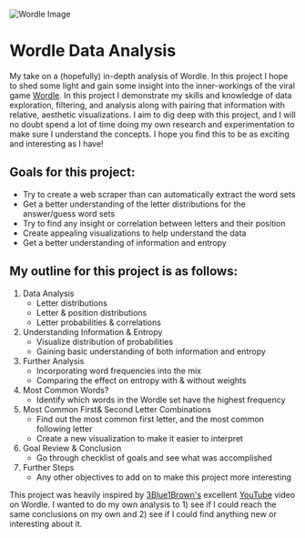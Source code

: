 ![Wordle Image](https://wtop.com/wp-content/uploads/2022/02/wordle-photo.jpg)

# Wordle Data Analysis

My take on a (hopefully) in-depth analysis of Wordle. In this project I hope to shed some light and gain some insight into the inner-workings of the viral game [Wordle](https://www.nytimes.com/games/wordle/index.html). In this project I demonstrate my skills and knowledge of data exploration, filtering, and analysis along with pairing that information with relative, aesthetic visualizations. I aim to dig deep with this project, and I will no doubt spend a lot of time doing my own research and experimentation to make sure I understand the concepts. I hope you find this to be as exciting and interesting as I have!

## Goals for this project:
* Try to create a web scraper than can automatically extract the word sets
* Get a better understanding of the letter distributions for the answer/guess word sets
* Try to find any insight or correlation between letters and their position
* Create appealing visualizations to help understand the data
* Get a better understanding of information and entropy

## My outline for this project is as follows:
1. Data Analysis
    - Letter distributions
    - Letter & position distributions
    - Letter probabilities & correlations
2. Understanding Information & Entropy
    - Visualize distribution of probabilities
    - Gaining basic understanding of both information and entropy
3. Further Analysis
    - Incorporating word frequencies into the mix
    - Comparing the effect on entropy with & without weights
4. Most Common Words?
    - Identify which words in the Wordle set have the highest frequency
5. Most Common First& Second Letter Combinations
    - Find out the most common first letter, and the most common following letter
    - Create a new visualization to make it easier to interpret
6. Goal Review & Conclusion
    - Go through checklist of goals and see what was accomplished
7. Further Steps
    - Any other objectives to add on to make this project more interesting

This project was heavily inspired by [3Blue1Brown's](https://www.youtube.com/c/3blue1brown) excellent [YouTube](https://www.youtube.com/watch?v=v68zYyaEmEA&t=1529s) video on Wordle. I wanted to do my own analysis to 1) see if I could reach the same conclusions on my own and 2) see if I could find anything new or interesting about it.
